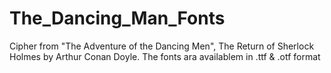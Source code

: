 # The_Dancing_Man_Fonts
Cipher from "The Adventure of the Dancing Men", The Return of Sherlock Holmes by Arthur Conan Doyle. The fonts ara availablem in .ttf &amp; .otf format
